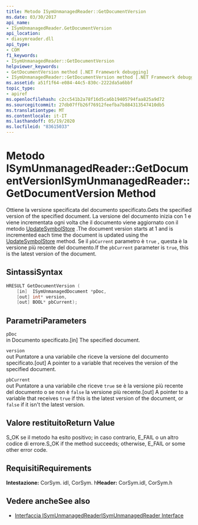 ```yaml
---
title: Metodo ISymUnmanagedReader::GetDocumentVersion
ms.date: 03/30/2017
api_name:
- ISymUnmanagedReader.GetDocumentVersion
api_location:
- diasymreader.dll
api_type:
- COM
f1_keywords:
- ISymUnmanagedReader::GetDocumentVersion
helpviewer_keywords:
- GetDocumentVersion method [.NET Framework debugging]
- ISymUnmanagedReader::GetDocumentVersion method [.NET Framework debugging]
ms.assetid: a51f1f64-e084-44c5-830c-2222da5a6bbf
topic_type:
- apiref
ms.openlocfilehash: c2cc541b2a78f16d5ca6b19405794faa825a9d72
ms.sourcegitcommit: 27db07ffb26f76912feefba7b884313547410db5
ms.translationtype: MT
ms.contentlocale: it-IT
ms.lasthandoff: 05/19/2020
ms.locfileid: "83615033"
---
```

# <a name="isymunmanagedreadergetdocumentversion-method"></a><span data-ttu-id="d2f41-102">Metodo ISymUnmanagedReader::GetDocumentVersion</span><span class="sxs-lookup"><span data-stu-id="d2f41-102">ISymUnmanagedReader::GetDocumentVersion Method</span></span>
<span data-ttu-id="d2f41-103">Ottiene la versione specificata del documento specificato.</span><span class="sxs-lookup"><span data-stu-id="d2f41-103">Gets the specified version of the specified document.</span></span> <span data-ttu-id="d2f41-104">La versione del documento inizia con 1 e viene incrementata ogni volta che il documento viene aggiornato con il metodo [UpdateSymbolStore](isymunmanagedreader-updatesymbolstore-method.md) .</span><span class="sxs-lookup"><span data-stu-id="d2f41-104">The document version starts at 1 and is incremented each time the document is updated using the [UpdateSymbolStore](isymunmanagedreader-updatesymbolstore-method.md) method.</span></span> <span data-ttu-id="d2f41-105">Se il `pbCurrent` parametro è `true` , questa è la versione più recente del documento.</span><span class="sxs-lookup"><span data-stu-id="d2f41-105">If the `pbCurrent` parameter is `true`, this is the latest version of the document.</span></span>  
  
## <a name="syntax"></a><span data-ttu-id="d2f41-106">Sintassi</span><span class="sxs-lookup"><span data-stu-id="d2f41-106">Syntax</span></span>  
  
```cpp  
HRESULT GetDocumentVersion (  
    [in]  ISymUnmanagedDocument *pDoc,  
    [out] int* version,  
    [out] BOOL* pbCurrent);  
```  
  
## <a name="parameters"></a><span data-ttu-id="d2f41-107">Parametri</span><span class="sxs-lookup"><span data-stu-id="d2f41-107">Parameters</span></span>  
 `pDoc`  
 <span data-ttu-id="d2f41-108">in Documento specificato.</span><span class="sxs-lookup"><span data-stu-id="d2f41-108">[in] The specified document.</span></span>  
  
 `version`  
 <span data-ttu-id="d2f41-109">out Puntatore a una variabile che riceve la versione del documento specificato.</span><span class="sxs-lookup"><span data-stu-id="d2f41-109">[out] A pointer to a variable that receives the version of the specified document.</span></span>  
  
 `pbCurrent`  
 <span data-ttu-id="d2f41-110">out Puntatore a una variabile che riceve `true` se è la versione più recente del documento o se non è `false` la versione più recente.</span><span class="sxs-lookup"><span data-stu-id="d2f41-110">[out] A pointer to a variable that receives `true` if this is the latest version of the document, or `false` if it isn't the latest version.</span></span>  
  
## <a name="return-value"></a><span data-ttu-id="d2f41-111">Valore restituito</span><span class="sxs-lookup"><span data-stu-id="d2f41-111">Return Value</span></span>  
 <span data-ttu-id="d2f41-112">S_OK se il metodo ha esito positivo; in caso contrario, E_FAIL o un altro codice di errore.</span><span class="sxs-lookup"><span data-stu-id="d2f41-112">S_OK if the method succeeds; otherwise, E_FAIL or some other error code.</span></span>  
  
## <a name="requirements"></a><span data-ttu-id="d2f41-113">Requisiti</span><span class="sxs-lookup"><span data-stu-id="d2f41-113">Requirements</span></span>  
 <span data-ttu-id="d2f41-114">**Intestazione:** CorSym. idl, CorSym. h</span><span class="sxs-lookup"><span data-stu-id="d2f41-114">**Header:** CorSym.idl, CorSym.h</span></span>  
  
## <a name="see-also"></a><span data-ttu-id="d2f41-115">Vedere anche</span><span class="sxs-lookup"><span data-stu-id="d2f41-115">See also</span></span>

- [<span data-ttu-id="d2f41-116">Interfaccia ISymUnmanagedReader</span><span class="sxs-lookup"><span data-stu-id="d2f41-116">ISymUnmanagedReader Interface</span></span>](isymunmanagedreader-interface.md)
